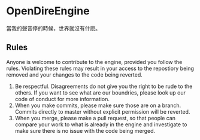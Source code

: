 # OpenDireEngine
當我的聲音停的時候，世界就沒有什麽。

## Rules

Anyone is welcome to contribute to the engine, provided you follow the rules. Violating these rules may result in your access to the repostiory being removed and your changes to the code being reverted.

1. Be respectful. Disagreements do not give you the right to be rude to the others. If you want to see what are our boundries, please look up our code of conduct for more information.
2. When you make commits, please make sure those are on a branch. Commits directly to master without explicit permission will be reverted.
3. When you merge, please make a pull request, so that people can compare your work to what is already in the engine and investigate to make sure there is no issue with the code being merged.
